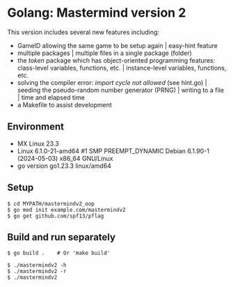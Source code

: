 # Golang: Mastermind version 2

This version includes several new features including:
- GameID allowing the same game to be setup again | easy-hint feature
- multiple packages | multiple files in a single package (folder)
- the *token* package which has object-oriented programming features:
  class-level variables, functions, etc. | instance-level variables,
  functions, etc.
- solving the compiler error: *import cycle not allowed* (see hint.go) |
  seeding the pseudo-random number generator (PRNG) | writing to a file |
  time and elapsed time
- a Makefile to assist development


## Environment

- MX Linux 23.3
- Linux 6.1.0-21-amd64 #1 SMP PREEMPT_DYNAMIC Debian 6.1.90-1 (2024-05-03) x86_64 GNU/Linux
- go version go1.23.3 linux/amd64


## Setup

```
$ cd MYPATH/mastermindv2_oop
$ go mod init example.com/mastermindv2
$ go get github.com/spf13/pflag
```


## Build and run separately

```
$ go build .	# Or 'make build'

$ ./mastermindv2 -h
$ ./mastermindv2 -r
$ ./mastermindv2
```

